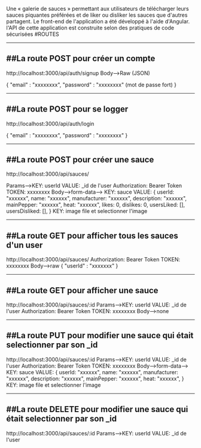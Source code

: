 Une « galerie de sauces » permettant aux utilisateurs de télécharger leurs sauces piquantes préférées et de liker ou disliker les sauces que d'autres partagent. Le front-end de l'application a été développé à l'aide d'Angular. l'API de cette application est construite selon des pratiques de code sécurisées
#ROUTES

-------------------------------------------
##La route POST pour créer un compte
-------------------------------------------
http://localhost:3000/api/auth/signup
Body-->Raw (JSON)

{
"email" : "xxxxxxxx", 
"password" : "xxxxxxxx" (mot de passe fort)
}

-------------------------------------------
##La route POST pour se logger
-------------------------------------------
http://localhost:3000/api/auth/login

{
"email" : "xxxxxxxx", 
"password" : "xxxxxxxx" 
}

-------------------------------------------
##La route POST pour créer une sauce
-------------------------------------------
http://localhost:3000/api/sauces/

Params-->KEY: userId VALUE: _id de l'user
Authorization: Bearer Token TOKEN: xxxxxxxx
Body-->form-data-->
KEY: sauce
VALUE:
{
    userId: "xxxxxx",
    name: "xxxxxx",
    manufacturer: "xxxxxx",
    description: "xxxxxx",
    mainPepper: "xxxxxx",
    heat: "xxxxxx",
    likes: 0,
    dislikes: 0,
    usersLiked: [],
    usersDisliked: [],
}
KEY: image
file et selectionner l'image

-------------------------------------------
##La route GET pour afficher tous les sauces d'un user
-------------------------------------------
http://localhost:3000/api/sauces/
Authorization: Bearer Token TOKEN: xxxxxxxx
Body-->raw
{
"userId" : "xxxxxxx"
}

-------------------------------------------
##La route GET pour afficher une sauce
-------------------------------------------
http://localhost:3000/api/sauces/:id
Params-->KEY: userId VALUE: _id de l'user
Authorization: Bearer Token TOKEN: xxxxxxxx
Body-->none

-------------------------------------------
##La route PUT pour modifier une sauce qui était selectionner par son _id
-------------------------------------------
http://localhost:3000/api/sauces/:id
Params-->KEY: userId VALUE: _id de l'user
Authorization: Bearer Token TOKEN: xxxxxxxx
Body-->form-data-->
KEY: sauce
VALUE:
{
    userId: "xxxxxx",
    name: "xxxxxx",
    manufacturer: "xxxxxx",
    description: "xxxxxx",
    mainPepper: "xxxxxx",
    heat: "xxxxxx",
    }
KEY: image
file et selectionner l'image

-------------------------------------------
##La route DELETE pour modifier une sauce qui était selectionner par son _id
-------------------------------------------
http://localhost:3000/api/sauces/:id
Params-->KEY: userId VALUE: _id de l'user
